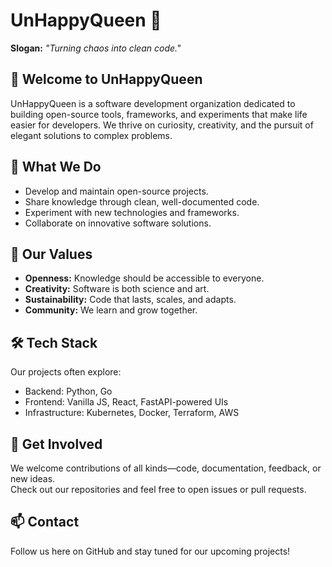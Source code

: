 # UnHappyQueen 👑  

**Slogan:** *"Turning chaos into clean code."*  

## 👋 Welcome to UnHappyQueen  
UnHappyQueen is a software development organization dedicated to building open-source tools, frameworks, and experiments that make life easier for developers. We thrive on curiosity, creativity, and the pursuit of elegant solutions to complex problems.  

## 🚀 What We Do  
- Develop and maintain open-source projects.  
- Share knowledge through clean, well-documented code.  
- Experiment with new technologies and frameworks.  
- Collaborate on innovative software solutions.  

## 🌱 Our Values  
- **Openness:** Knowledge should be accessible to everyone.  
- **Creativity:** Software is both science and art.  
- **Sustainability:** Code that lasts, scales, and adapts.  
- **Community:** We learn and grow together.  

## 🛠 Tech Stack  
Our projects often explore:  
- Backend: Python, Go 
- Frontend: Vanilla JS, React, FastAPI-powered UIs  
- Infrastructure: Kubernetes, Docker, Terraform, AWS  

## 🤝 Get Involved  
We welcome contributions of all kinds—code, documentation, feedback, or new ideas.  
Check out our repositories and feel free to open issues or pull requests.  

## 📫 Contact  
Follow us here on GitHub and stay tuned for our upcoming projects!  
